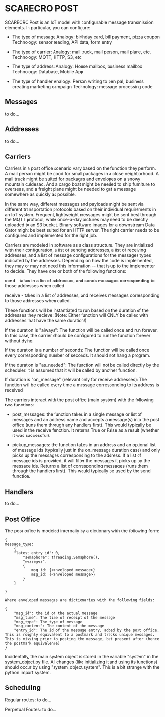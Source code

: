# SCARECRO POST

SCARECRO Post is an IoT model with configurable message transmission elements. In particular, you can configure:

* The type of message
Analogy: birthday card, bill payment, pizza coupon
Technology: sensor reading, API data, form entry

* The type of carrier:
Analogy: mail truck, mail person, mail plane, etc. 
Technology: MQTT, HTTP, S3, etc.


* The type of address:
Analogy: House mailbox, business mailbox
Technology: Database, Mobile App 


* The type of handler 
Analogy: Person writing to pen pal, business creating marketing campaign
Technology: message processing code 

## Messages
to do...

## Addresses
to do...

## Carriers

Carriers in a post office scenario vary based on the function they perform. A mail person might be good for small packages in a close neighborhood. A mail truck might be suited for packages and envelopes on a snowy mountain culdesac. And a cargo boat might be needed to ship furniture to overseas, and a freight plane might be needed to get a message somewhere as quickly as possible. 

In the same way, different messages and payloads might be sent via different transportation protocols based on their individual requirements in an IoT system. Frequent, lightweight messages might be sent best through the MQTT protocol, while once-a-day pictures may need to be directly uploaded to an S3 bucket. Binary software images for a downstream Data Gator might be best suited for an HTTP server. The right carrier needs to be configured and implemented for the right job. 

Carriers are modeled in software as a class structure. They are initialized with their configuration, a list of sending addresses, a list of receiving addresses, and a list of message configurations for the messages types indicated by the addresses. Depending on how the code is implemented, they may or may not need this information -- that is up to the implementer to decide. They have one or both of the following functions:

send - takes in a list of addresses, and sends messages corresponding to those addresses when called

receive - takes in a list of addresses, and receives messages corresponding to those addresses when called. 

These functions will be instantiated to run based on the duration of the addresses they recieve: (Note: Either function will ONLY be called with addresses that have the same duration!)


If the duration is "always":
    The function will be called once and run forever. In this case, the carrier should be configured to run the function forever without dying 

If the duration is a number of seconds:
    The function will be called once every corresponding number of seconds. It should not hang a program. 


If the duration is "as_needed":
    The function will not be called directly by the scheduler. It is assumed that it will be called by another function. 

If duration is "on_message" (relevant only for receive addresses):
    The function will be called every time a message corresponding to its address is received 

The carriers interact with the post office (main system) with the following two functions:

* post_messages: the function takes in a single message or list of messages and an address name and accepts a message(s) into the post office (runs them through any handlers first). This would typically be used in the receive function. It returns True or False as a result (whether it was successful). 

* pickup_messages: the function takes in an address and an optional list of message ids (typically just in the on_message duration case) and only picks up the messages corresponding to the address. If a list of message ids is provided, it will filter the messages it picks up by the message ids. Returns a list of corresponding messages (runs them through the handlers first). This would typically be used by the send function. 

## Handlers 

to do...


## Post Office
The post office is modeled internally by a dictionary with the following form: 

    {
    message_type: 
        {            
        "latest_entry_id": 0,
            "semaphore": threading.Semaphore(),
            "messages": 
            {
                msg_id: {<enveloped message>}
                msg_id: {<enveloped message>}
            }
        }
                
    }

    Where enveloped messages are dictionaries with the following fields:

    {
        "msg_id": the id of the actual message
        "msg_time": The time of receipt of the message
        "msg_type": The type of message
        "msg_content": The content of the message
        "entry_id": The id of the message entry, added by the post office. This is roughly equivalent to a postmark and tracks unique messages. This is missing prior to posting the message, but present after (hence the postmark equivalence)
    }


Incidentally, the main system object is stored in the variable "system" in the system_object.py file. All changes (like initializing it and using its functions) should occur by using "system_object.system".  This is a bit strange with the python import system. 

## Scheduling 
Regular routes:
    to do...

Perpetual Routes:
    to do...